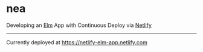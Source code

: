 # nea
Developing an [Elm](https://elm-lang.org/) App with Continuous Deploy via [Netlify](https://www.netlify.com/)

---

Currently deployed at https://netlify-elm-app.netlify.com
